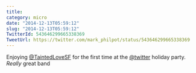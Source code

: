 ```yaml
---
title: 
category: micro
date: "2014-12-13T05:59:12"
slug: "2014-12-13T05:59:12"
TwitterId: 543646299665338369
TweetUrl: https://twitter.com/mark_philpot/status/543646299665338369
---
```


Enjoying [@TaintedLoveSF](https://twitter.com/TaintedLoveSF) for the first time
at the [@twitter](https://twitter.com/twitter) holiday party. _Really_ great
band
